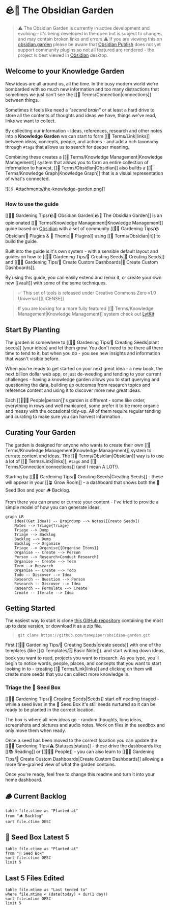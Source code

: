 # 🪨🌱 The Obsidian Garden

> ⚠️ The Obsidian Garden is currently in active development and evolving - it's being developed in the open but is subject to changes, and may contain broken links and errors
> ⚠️ If you are viewing this on [obsidian.garden](https://obsidian.garden) please be aware that [Obsidian Publish](https://help.obsidian.md/Plugins/Publish) does not yet support community plugins so not all featured are rendered - the project is best viewed in [Obsidian](https://obsidian.md) desktop.

## Welcome to your Knowledge Garden

New ideas are all around us, all the time. In the busy modern world we're bombarded with so much new information and too many distractions that sometimes we just can't see the [[📇 Terms/Connection|connections]] between things.

Sometimes it feels like need a *"second brain"* or at least a hard drive to store all the contents of thoughts and ideas we have, things we've read, links we want to collect.

By collecting our information - ideas, references, research and other notes into a **Knowledge Garden** we can start to form [[📇 Terms/Link|links]] between ideas, concepts, people, and actions - and add a rich taxonomy through `#tags` that allows us to search for deeper meaning.

Combining these creates a [[📇 Terms/Knowledge Management|Knowledge Management]] system that allows you to form an entire collection of information to harvest, [[📇 Terms/Obsidian|Obsidian]] also builds a [[📇 Terms/Knowledge Graph|Knowledge Graph]] that is a visual representation of what's connected.

![[🖇 Attachments/the-knowledge-garden.png]]

### How to use the guide

[[👩‍🌾 Gardening Tips/🪨🌱 Obsidian Garden|🪨🌱 The Obsidian Garden]] is an opinionated [[📇 Terms/Knowledge Management|Knowledge Management]] guide based on [Obsidian](https://obsidian.md) with a set of community [[👩‍🌾 Gardening Tips/🪨 Obsidian/🔌 Plugins & 🌈 Theme|🔌 Plugins]] using [[📇 Terms/Obsidian|it]] to build the guide.

Built into the guide is it's own system - with a sensible default layout and guides on how to [[👩‍🌾 Gardening Tips/🌱 Creating Seeds|🌱 Creating Seeds]] and [[👩‍🌾 Gardening Tips/🎯 Create Custom Dashboards|🎯 Create Custom Dashboards]].

By using this guide, you can easily extend and remix it, or create your own new [[vault]] with some of the same techniques.

> ✅ This set of tools is released under Creative Commons Zero v1.0 Universal [[LICENSE]]

> If you are looking for a more fully featured [[📇 Terms/Knowledge Management|Knowledge Management]] system check out [LytKit](https://publish.obsidian.md/lyt-kit/_Start+Here)

## Start By Planting

The garden is somewhere to [[👩‍🌾 Gardening Tips/🌱 Creating Seeds|plant seeds]] (your ideas) and let them grow. You don't need to be there all there time to tend to it, but when you do - you see new insights and information that wasn't visible before.

When you're ready to get started on your next great idea - a new book, the next billion dollar web app, or just de-weeding and tending to your current challenges -  having a knowledge garden allows you to start querying and questioning the data, building up outcomes from research topics and reference content and using it to discover more new great ideas.

Each [[👨‍👧‍👦 People|person]]'s garden is different - some like order, everything in rows and well manicured, some prefer it to be more organic and messy with the occasional tidy-up. All of them require regular tending and curating to make sure you can harvest information .

## Curating Your Garden

The garden is designed for anyone who wants to create their own [[📇 Terms/Knowledge Management|Knowledge Management]] system to currate content and ideas. The [[📇 Terms/Obsidian|Obsidian]] way is to use a lot of [[📇 Terms/Link|links]], `#tags` and [[📇 Terms/Connection|connections]] (and I mean A LOT!).

Starting by [[👩‍🌾 Gardening Tips/🌱 Creating Seeds|Creating Seeds]] - these will appear in your [[🪴 Grow Room]] - a dashboard that shows both the 🌱 Seed Box and your 🪵 Backlog.

From there you can prune or currate your content - I've tried to provide a simple model of how you can generate ideas.

```mermaid
graph LR
	Idea((Get Idea)) -- Braindump --> Notes([Create Seeds])
	Notes --> Triage{Triage}
	Triage --> Dump
	Triage --> Backlog
	Backlog --> Dump
	Backlog --> Organise
	Triage --> Organise{{Organise Items}}
	Organise -- Create --> Person
	Person --> Research>Conduct Research]
	Organise -- Create --> Term
	Term --> Research
	Organise -- Create --> Todo
	Todo -- Discover --> Idea
	Research -- Question --> Person
	Research -- Discover --> Idea
	Research -- Formulate --> Create
	Create -- Iterate --> Idea
```

## Getting Started

The easiest way to start is clone [this GitHub repository](https://github.com/tanepiper/obsidian-garden) containing the most up to date version, or download it as a zip file.

> `git clone https://github.com/tanepiper/obsidian-garden.git`

First [[👩‍🌾 Gardening Tips/🌱 Creating Seeds|create seeds]] with one of the templates (like [[⏣ Templates/🗒 Basic Note]]). and start writing down ideas, book you want to read, projects you want to research. As you type, you'll begin to notice words, people, places, and concepts that you want to start looking in to - creating [[📇 Terms/Link|links]] and clicking on them will create more seeds that you can collect more knowledge in.

### Triage the 🌱 Seed Box

[[👩‍🌾 Gardening Tips/🌱 Creating Seeds|Seeds]] start off needing triaged - while a seed lives in the 🌱 Seed Box it's still needs nurtured so it can be ready to be planted in the correct location.

The box is where all new ideas go - random thoughts, long ideas, screenshots and pictures and audio notes. Work on files in the seedbox and only move them when ready.

Once a seed has been moved to the correct location you can update the [[👩‍🌾 Gardening Tips/⚠️ Statuses|status]] - these drive the dashboards like [[📚 Reading]] or [[👨‍👧‍👦 People]] - you can also learn to [[👩‍🌾 Gardening Tips/🎯 Create Custom Dashboards|Create Custom Dashboards]] allowing a more fine-grained view of what the garden contains.

Once you're ready, feel free to change this readme and turn it into your home dashboard.

## 🪵 Current Backlog
```dataview
table file.ctime as "Planted at" 
from "🪵 Backlog"
sort file.ctime DESC
```

## 🌱 Seed Box Latest 5
```dataview
table file.ctime as "Planted at" 
from "🌱 Seed Box"
sort file.ctime DESC
limit 5
```

## Last 5 Files Edited
```dataview
table file.mtime as "Last tended to"
where file.mtime < (date(today) + dur(1 day))
sort file.mtime DESC
limit 5
```

